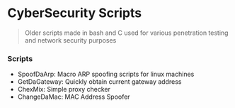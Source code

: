# CyberSecurity Scripts
> Older scripts made in bash and C used for various penetration testing and network security purposes

### Scripts
- SpoofDaArp: Macro ARP spoofing scripts for linux machines
- GetDaGateway: Quickly obtain current gateway address
- ChexMix: Simple proxy checker
- ChangeDaMac: MAC Address Spoofer
